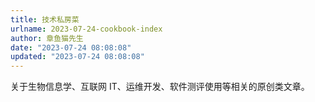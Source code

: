```yaml
---
title: 技术私房菜
urlname: 2023-07-24-cookbook-index
author: 章鱼猫先生
date: "2023-07-24 08:08:08"
updated: "2023-07-24 08:08:08"
---
```


关于生物信息学、互联网 IT、运维开发、软件测评使用等相关的原创类文章。
